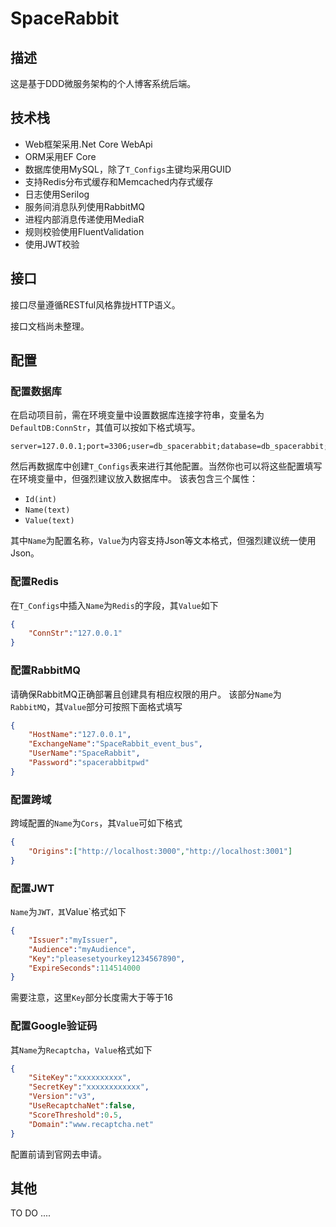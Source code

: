 # SpaceRabbit
## 描述
这是基于DDD微服务架构的个人博客系统后端。

## 技术栈

* Web框架采用.Net Core WebApi
* ORM采用EF Core
* 数据库使用MySQL，除了`T_Configs`主键均采用GUID
* 支持Redis分布式缓存和Memcached内存式缓存
* 日志使用Serilog
* 服务间消息队列使用RabbitMQ
* 进程内部消息传递使用MediaR
* 规则校验使用FluentValidation
* 使用JWT校验

## 接口
接口尽量遵循RESTful风格靠拢HTTP语义。

接口文档尚未整理。


## 配置

### 配置数据库

在启动项目前，需在环境变量中设置数据库连接字符串，变量名为`DefaultDB:ConnStr`，其值可以按如下格式填写。
```
server=127.0.0.1;port=3306;user=db_spacerabbit;database=db_spacerabbit;password=db_spacerabbit;
```

然后再数据库中创建`T_Configs`表来进行其他配置。当然你也可以将这些配置填写在环境变量中，但强烈建议放入数据库中。
该表包含三个属性：
* `Id(int)`
* `Name(text)`
* `Value(text)`

其中`Name`为配置名称，`Value`为内容支持Json等文本格式，但强烈建议统一使用Json。

### 配置Redis

在`T_Configs`中插入`Name`为`Redis`的字段，其`Value`如下

```json
{
    "ConnStr":"127.0.0.1"
}
```

### 配置RabbitMQ

请确保RabbitMQ正确部署且创建具有相应权限的用户。
该部分`Name`为`RabbitMQ`，其`Value`部分可按照下面格式填写

```json
{
    "HostName":"127.0.0.1",
    "ExchangeName":"SpaceRabbit_event_bus",
    "UserName":"SpaceRabbit",
    "Password":"spacerabbitpwd"
}
```

### 配置跨域
跨域配置的`Name`为`Cors`，其`Value`可如下格式
```json
{
    "Origins":["http://localhost:3000","http://localhost:3001"]
}
```

### 配置JWT
`Name`为`JWT，其`Value`格式如下
```json
{
    "Issuer":"myIssuer",
    "Audience":"myAudience",
    "Key":"pleasesetyourkey1234567890",
    "ExpireSeconds":114514000
}
```

需要注意，这里`Key`部分长度需大于等于16

### 配置Google验证码
其`Name`为`Recaptcha`，`Value`格式如下

```json
{
    "SiteKey":"xxxxxxxxxx",
    "SecretKey":"xxxxxxxxxxxx",
    "Version":"v3",
    "UseRecaptchaNet":false,
    "ScoreThreshold":0.5,
    "Domain":"www.recaptcha.net"
}
```

配置前请到官网去申请。

## 其他
TO DO ....